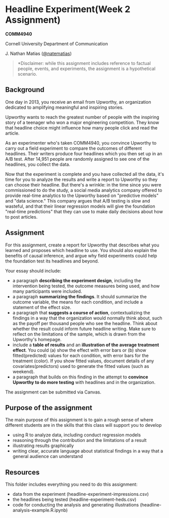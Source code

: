 # Headline Experiment(Week 2 Assignment)

**COMM4940**

Cornell University Department of Communication

J. Nathan Matias ([@natematias](https://twitter.com/natematias))

> *Disclaimer: while this assignment includes reference to factual people, events, and experiments, the assignment is a hypothetical scenario.

## Background

One day in 2013, you receive an email from Upworthy, an organization dedicated to amplifying meaningful and inspiring stories. 

Upworthy wants to reach the greatest number of people with the inspiring story of a teenager who won a major engineering competition. They know that headline choice might influence how many people click and read the article. 

As an experimenter who's taken COMM4940, you convince Upworthy to carry out a field experiment to compare the outcomes of different headlines. Their writers produce four headlines which you then set up in an A/B test. After 14,951 people are randomly assigned to see one of the headlines, you collect the data.

Now that the experiment is complete and you have collected all the data, it's time for you to analyze the results and write a report to Upworthy so they can choose their headline. But there's a wrinkle: in the time since you were commissioned to do the study, a social media analytics company offered to provide real-time analytics to the Upworthy based on "predictive models" and "data science." This company argues that A/B testing is slow and wasteful, and that their linear regression models will give the foundation "real-time predictions" that they can use to make daily decisions about how to post articles.

## Assignment
For this assignment, create a report for Upworthy that describes what you learned and proposes which headline to use. You should also explain the benefits of causal inference, and argue why field experiments could help the foundation test its headlines and beyond.

Your essay should include:

* a paragraph **describing the experiment design**, including the intervention being tested, the outcome measures being used, and how many participants were included.
* a paragraph **summarizing the findings**. It should summarize the outcome variable, the means for each condition, and include a statement of the effect size.
* a paragraph that **suggests a course of action**, contextualizing the findings in a way that the organization would normally think about, such as the payoff per thousand people who see the headline. Think about whether the result could inform future headline writing. Make sure to reflect on the limitations of the sample, which is drawn from the Upworthy's homepage.
* include a **table of results** and an **illustration of the average treatment effect**. You could (a) show the effect with error bars or (b) show fitted(predicted) values for each condition, with error bars for the treatment (color). If you show fitted values, document details of any covariates(predictors) used to generate the fitted values (such as weekend). 
* a paragraph that builds on this finding in the attempt to **convince Upworthy to do more testing** with headlines and in the organization.

The assignment can be submitted via Canvas.

## Purpose of the assignment
The main purpose of this assignment is to gain a rough sense of where different students are in the skills that this class will support you to develop

* using R to analyze data, including conduct regression models
* reasoning through the contribution and the limitations of a result
* illustrating results graphically
* writing clear, accurate language about statistical findings in a way that a general audience can understand

## Resources
This folder includes everything you need to do this assignment:
* data from the experiment (headline-experiment-impressions.csv)
* the headlines being tested (headline-experiment-heds.csv)
* code for conducting the analysis and generating illustrations (headline-analysis-example.R.ipynb)
